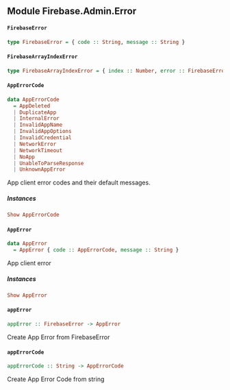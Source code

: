 ## Module Firebase.Admin.Error

#### `FirebaseError`

``` purescript
type FirebaseError = { code :: String, message :: String }
```

#### `FirebaseArrayIndexError`

``` purescript
type FirebaseArrayIndexError = { index :: Number, error :: FirebaseError }
```

#### `AppErrorCode`

``` purescript
data AppErrorCode
  = AppDeleted
  | DuplicateApp
  | InternalError
  | InvalidAppName
  | InvalidAppOptions
  | InvalidCredential
  | NetworkError
  | NetworkTimeout
  | NoApp
  | UnableToParseResponse
  | UnknownAppError
```

App client error codes and their default messages.  

##### Instances
``` purescript
Show AppErrorCode
```

#### `AppError`

``` purescript
data AppError
  = AppError { code :: AppErrorCode, message :: String }
```

App client error

##### Instances
``` purescript
Show AppError
```

#### `appError`

``` purescript
appError :: FirebaseError -> AppError
```

Create App Error from FirebaseError

#### `appErrorCode`

``` purescript
appErrorCode :: String -> AppErrorCode
```

Create App Error Code from string


